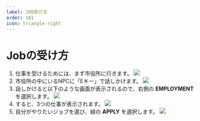 ```yaml
---
label: JOB受け方
order: 101
icon: triangle-right
---
```


# Jobの受け方



1. 仕事を受けるためには、まず市役所に行きます。
![](https://github.com/user-attachments/assets/1500208b-e25c-4802-a88a-0dad4ec038ba)
2. 市役所の中にいるNPCに「Eキー」で話しかけます。
![](https://github.com/user-attachments/assets/b9850803-6770-484a-9ff5-b3120dd593c1)
3. 話しかけると以下のような画面が表示されるので、右側の **EMPLOYMENT** を選択します。
![](https://github.com/user-attachments/assets/e0e420b0-bbf1-45bd-b8e7-90f9b88b9e63)
4. すると、3つの仕事が表示されます。
![](https://github.com/user-attachments/assets/bf0642bf-b93a-4cbb-9e41-1b5f4a10bcda)
5. 自分がやりたいジョブを選び、緑の **APPLY** を選択します。
![](https://github.com/user-attachments/assets/7ef4381d-8476-4ae8-863e-ae922e3ae636)
